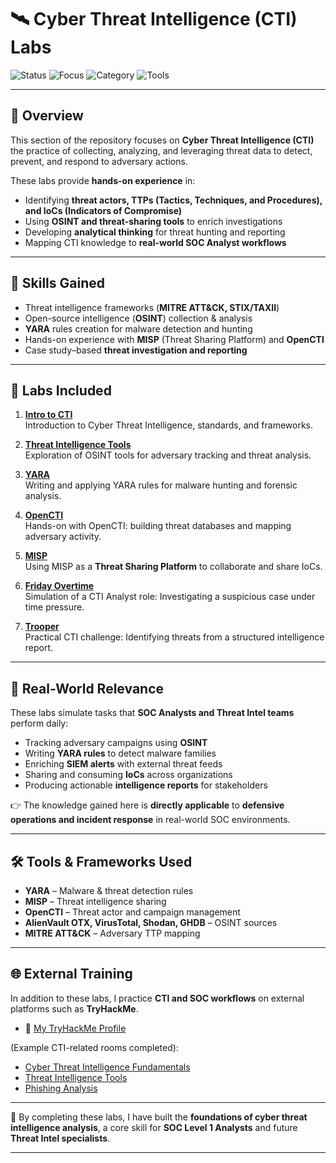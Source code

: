 # 🛰️ Cyber Threat Intelligence (CTI) Labs

![Status](https://img.shields.io/badge/Status-Completed-brightgreen)
![Focus](https://img.shields.io/badge/Focus-SOC%20Analyst%20Level%201-yellow)
![Category](https://img.shields.io/badge/Category-Cyber%20Threat%20Intelligence-red)
![Tools](https://img.shields.io/badge/Tools-YARA%2C%20MISP%2C%20OpenCTI%2C%20OSINT-green)

---

## 📌 Overview  

This section of the repository focuses on **Cyber Threat Intelligence (CTI)** the practice of collecting, analyzing, and leveraging threat data to detect, prevent, and respond to adversary actions.  

These labs provide **hands-on experience** in:  

- Identifying **threat actors, TTPs (Tactics, Techniques, and Procedures), and IoCs (Indicators of Compromise)**  
- Using **OSINT and threat-sharing tools** to enrich investigations  
- Developing **analytical thinking** for threat hunting and reporting  
- Mapping CTI knowledge to **real-world SOC Analyst workflows**  

---

## 🎯 Skills Gained  

- Threat intelligence frameworks (**MITRE ATT&CK, STIX/TAXII**)  
- Open-source intelligence (**OSINT**) collection & analysis  
- **YARA** rules creation for malware detection and hunting  
- Hands-on experience with **MISP** (Threat Sharing Platform) and **OpenCTI**  
- Case study–based **threat investigation and reporting**  

---

## 📂 Labs Included  

1. **[Intro to CTI](./01_Intro_to_CTI.md)**  
   Introduction to Cyber Threat Intelligence, standards, and frameworks.  

2. **[Threat Intelligence Tools](./02_Threat_Intel_Tools.md)**  
   Exploration of OSINT tools for adversary tracking and threat analysis.  

3. **[YARA](./03_Yara.md)**  
   Writing and applying YARA rules for malware hunting and forensic analysis.  

4. **[OpenCTI](./04_OpenCTI.md)**  
   Hands-on with OpenCTI: building threat databases and mapping adversary activity.  

5. **[MISP](./05_MISP.md)**  
   Using MISP as a **Threat Sharing Platform** to collaborate and share IoCs.  

6. **[Friday Overtime](./06_Friday_Overtime.md)**  
   Simulation of a CTI Analyst role: Investigating a suspicious case under time pressure.  

7. **[Trooper](./07_Trooper.md)**  
   Practical CTI challenge: Identifying threats from a structured intelligence report.  

---

## 🔗 Real-World Relevance  

These labs simulate tasks that **SOC Analysts and Threat Intel teams** perform daily:  

- Tracking adversary campaigns using **OSINT**  
- Writing **YARA rules** to detect malware families  
- Enriching **SIEM alerts** with external threat feeds  
- Sharing and consuming **IoCs** across organizations  
- Producing actionable **intelligence reports** for stakeholders  

👉 The knowledge gained here is **directly applicable** to **defensive operations and incident response** in real-world SOC environments.  

---

## 🛠️ Tools & Frameworks Used  

- **YARA** – Malware & threat detection rules  
- **MISP** – Threat intelligence sharing  
- **OpenCTI** – Threat actor and campaign management  
- **AlienVault OTX, VirusTotal, Shodan, GHDB** – OSINT sources  
- **MITRE ATT&CK** – Adversary TTP mapping  

---

## 🌐 External Training  

In addition to these labs, I practice **CTI and SOC workflows** on external platforms such as **TryHackMe**.  
- 🔗 [My TryHackMe Profile](https://tryhackme.com/p/Petras20)  

(Example CTI-related rooms completed):  
- [Cyber Threat Intelligence Fundamentals](https://tryhackme.com/room/ctfundamentals)  
- [Threat Intelligence Tools](https://tryhackme.com/room/OSINTFundamentals)  
- [Phishing Analysis](https://tryhackme.com/room/phishingemails1)  

---

🚀 By completing these labs, I have built the **foundations of cyber threat intelligence analysis**, a core skill for **SOC Level 1 Analysts** and future **Threat Intel specialists**.  

---
